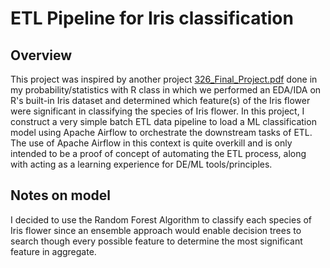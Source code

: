 # **ETL Pipeline for Iris classification**

## **Overview**

This project was inspired by another project [326_Final_Project.pdf](https://github.com/user-attachments/files/18763562/326_Final_Project.pdf) done in my probability/statistics with R class in which we performed an EDA/IDA on R's built-in Iris dataset and determined which feature(s) of the Iris flower were significant in classifying the species of Iris flower.
In this project, I construct a very simple batch ETL data pipeline to load a ML classification model using Apache Airflow to orchestrate the downstream tasks of ETL.
The use of Apache Airflow in this context is quite overkill and is only intended to be a proof of concept of automating the ETL process, along with acting as a learning experience for DE/ML tools/principles.

## **Notes on model**

I decided to use the Random Forest Algorithm to classify each species of Iris flower since an ensemble approach would enable decision trees to search though every possible feature to determine the most significant feature in aggregate.

